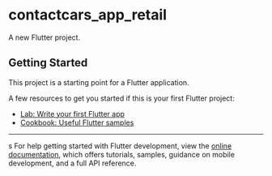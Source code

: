 # contactcars_app_retail

A new Flutter project.

## Getting Started

This project is a starting point for a Flutter application.

A few resources to get you started if this is your first Flutter project:

- [Lab: Write your first Flutter app](https://docs.flutter.dev/get-started/codelab)
- [Cookbook: Useful Flutter samples](https://docs.flutter.dev/cookbook)
 --- 
 s
For help getting started with Flutter development, view the
[online documentation](https://docs.flutter.dev/), which offers tutorials,
samples, guidance on mobile development, and a full API reference.
